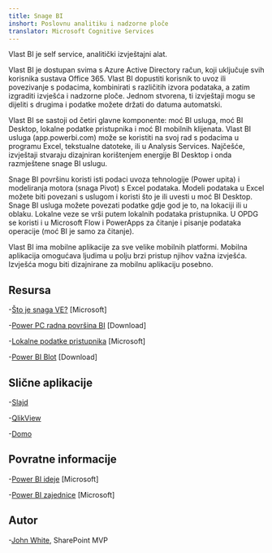 ```yaml
---
title: Snage BI
inshort: Poslovnu analitiku i nadzorne ploče
translator: Microsoft Cognitive Services
---
```


Vlast BI je self service, analitički izvještajni alat.

Vlast BI je dostupan svima s Azure Active Directory račun, koji uključuje svih korisnika sustava Office 365. Vlast BI dopustiti korisnik to uvoz ili povezivanje s podacima, kombinirati s različitih izvora podataka, a zatim izgraditi izvješća i nadzorne ploče. Jednom stvorena, ti izvještaji mogu se dijeliti s drugima i podatke možete držati do datuma automatski.  

Vlast BI se sastoji od četiri glavne komponente: moć BI usluga, moć BI Desktop, lokalne podatke pristupnika i moć BI mobilnih klijenata. Vlast BI usluga (app.powerbi.com) može se koristiti na svoj rad s podacima u programu Excel, tekstualne datoteke, ili u Analysis Services. Najčešće, izvještaji stvaraju dizajniran korištenjem energije BI Desktop i onda razmještene snage BI uslugu. 

Snage BI površinu koristi isti podaci uvoza tehnologije (Power upita) i modeliranja motora (snaga Pivot) s Excel podataka. Modeli podataka u Excel možete biti povezani s uslugom i koristi što je ili uvesti u moć BI Desktop. 
Snage BI usluga možete povezati podatke gdje god je to, na lokaciji ili u oblaku. Lokalne veze se vrši putem lokalnih podataka pristupnika. U OPDG se koristi i u Microsoft Flow i PowerApps za čitanje i pisanje podataka operacije (moć BI je samo za čitanje). 

Vlast BI ima mobilne aplikacije za sve velike mobilnih platformi. Mobilna aplikacija omogućava ljudima u polju brzi pristup njihov važna izvješća. Izvješća mogu biti dizajnirane za mobilnu aplikaciju posebno.


Resursa
---------

-[Što je snaga VE?](https://powerbi.microsoft.com/en-us/)
    \[Microsoft\]

-[Power PC radna površina BI](https://powerbi.microsoft.com/en-us/desktop/)
    \[Download\]

-[Lokalne podatke pristupnika](https://docs.microsoft.com/en-us/power-bi/service-gateway-onprem)
    \[Microsoft\]

-[Power BI Blot](https://powerbi.microsoft.com/en-us/blog/)
    \[Download\]

Slične aplikacije
--------------------

-[Slajd](https://www.tableau.com/)

-[QlikView](http://global.qlik.com/)

-[Domo](https://www.domo.com/)

Povratne informacije
---------

-[Power BI ideje](https://ideas.powerbi.com/forums/265200-power-bi-ideas)
    \[Microsoft\]

-[Power BI zajednice](http://community.powerbi.com/)
    \[Microsoft\]

Autor
---------

-[John White](https://twitter.com/diverdown1964), SharePoint MVP


